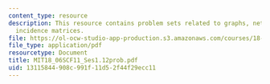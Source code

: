 ```yaml
---
content_type: resource
description: This resource contains problem sets related to graphs, networks, and
  incidence matrices.
file: https://ol-ocw-studio-app-production.s3.amazonaws.com/courses/18-06sc-linear-algebra-fall-2011/13115844908c991f11d52f44f29ecc11_MIT18_06SCF11_Ses1.12prob.pdf
file_type: application/pdf
resourcetype: Document
title: MIT18_06SCF11_Ses1.12prob.pdf
uid: 13115844-908c-991f-11d5-2f44f29ecc11
---
```

